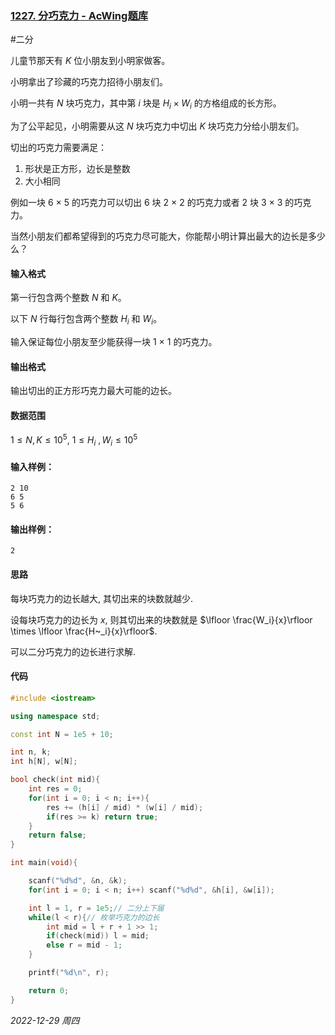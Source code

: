 ### [1227. 分巧克力 - AcWing题库](https://www.acwing.com/problem/content/1229/)

#二分

儿童节那天有 $K$ 位小朋友到小明家做客。

小明拿出了珍藏的巧克力招待小朋友们。

小明一共有 $N$ 块巧克力，其中第 $i$ 块是 $H_i \times W_i$ 的方格组成的长方形。

为了公平起见，小明需要从这 $N$ 块巧克力中切出 $K$ 块巧克力分给小朋友们。

切出的巧克力需要满足：

1. 形状是正方形，边长是整数
2. 大小相同

例如一块 6 × 5  的巧克力可以切出 6 块 2 × 2 的巧克力或者 2 块 3 × 3 的巧克力。

当然小朋友们都希望得到的巧克力尽可能大，你能帮小明计算出最大的边长是多少么？

#### 输入格式

第一行包含两个整数 $N$ 和 $K$。

以下 $N$ 行每行包含两个整数 $H_i$ 和 $W_i$。

输入保证每位小朋友至少能获得一块 1 × 1 的巧克力。

#### 输出格式

输出切出的正方形巧克力最大可能的边长。

#### 数据范围

$1 \leq N, K \leq 10^5,$
$1 \leq H_i~, W_i \leq 10^5$

#### 输入样例：

```
2 10
6 5
5 6
```

#### 输出样例：

```
2
```

#### 思路

每块巧克力的边长越大, 其切出来的块数就越少. 

设每块巧克力的边长为 $x$, 则其切出来的块数就是 $\lfloor \frac{W_i}{x}\rfloor \times \lfloor \frac{H~_i}{x}\rfloor$.

可以二分巧克力的边长进行求解.

#### 代码

```cpp
#include <iostream>

using namespace std;

const int N = 1e5 + 10;

int n, k;
int h[N], w[N];

bool check(int mid){
    int res = 0;
    for(int i = 0; i < n; i++){
        res += (h[i] / mid) * (w[i] / mid);
        if(res >= k) return true;
    }
    return false;
}

int main(void){

    scanf("%d%d", &n, &k);
    for(int i = 0; i < n; i++) scanf("%d%d", &h[i], &w[i]);

    int l = 1, r = 1e5;// 二分上下届
    while(l < r){// 枚举巧克力的边长
        int mid = l + r + 1 >> 1;
        if(check(mid)) l = mid;
        else r = mid - 1;
    }

    printf("%d\n", r);

    return 0;
}
```


*2022-12-29 周四*